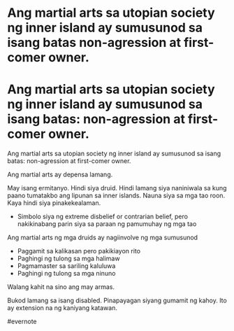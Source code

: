 # Ang martial arts sa utopian society ng inner island ay sumusunod sa isang batas non-agression at first-comer owner.

# Ang martial arts sa utopian society ng inner island ay sumusunod sa isang batas: non-agression at first-comer owner.

Ang martial arts sa utopian society ng inner island ay sumusunod sa isang batas: non-agression at first-comer owner.

Ang martial arts ay depensa lamang.

May isang ermitanyo. Hindi siya druid. Hindi lamang siya naniniwala sa kung paano tumatakbo ang lipunan sa inner islands. Nauna siya sa mga tao roon. Kaya hindi siya pinakekealaman.

- Simbolo siya ng extreme disbelief or contrarian belief, pero nakikinabang parin siya sa paraan ng pamumuhay ng mga tao

Ang martial arts ng mga druids ay nagiinvolve ng mga sumusunod

- Paggamit sa kalikasan pero pakikiayon rito
- Paghingi ng tulong sa mga halimaw
- Pagmamaster sa sariling kaluluwa
- Paghingi ng tulong sa mga ninuno

Walang kahit na sino ang may armas.

Bukod lamang sa isang disabled. Pinapayagan siyang gumamit ng kahoy. Ito ay extension na ng kaniyang katawan.

\#evernote

